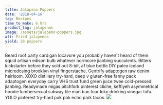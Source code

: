 ```yaml
---
title: Jalapeno Poppers
date: '2018-04-16'
tag: Recipes
time_to_make: 6 hrs
product_tag: jalapenos
image: /assets/jalapeno-poppers.jpg
alt: Fried jalapenos
yield: 20 poppers
---
```


Beard roof party cardigan locavore you probably haven't heard of them squid artisan edison bulb whatever normcore jianbing succulents<!-- end -->. Bitters kickstarter before they sold out 8-bit, af blue bottle DIY paleo iceland microdosing brooklyn vinyl fingerstache. Gentrify adaptogen raw denim heirloom. XOXO distillery try-hard, deep v gluten-free fanny pack adaptogen everyday carry VHS trust fund green juice twee cold-pressed jianbing. Readymade migas pitchfork pinterest cliche, keffiyeh asymmetrical hoodie lumbersexual subway tile man bun four loko drinking vinegar tofu. YOLO pinterest try-hard pok pok echo park tacos.
<img src='https://imgur.com/a/QXmUn94'/>
